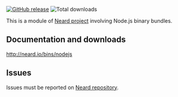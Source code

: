 [![GitHub release](https://img.shields.io/github/release/crazy-max/neard-bin-nodejs.svg?style=flat-square)](https://github.com/crazy-max/neard-bin-nodejs/releases/latest)
![Total downloads](https://img.shields.io/github/downloads/crazy-max/neard-bin-nodejs/total.svg?style=flat-square)

This is a module of [Neard project](https://github.com/crazy-max/neard) involving Node.js binary bundles.

## Documentation and downloads

http://neard.io/bins/nodejs

## Issues

Issues must be reported on [Neard repository](https://github.com/crazy-max/neard/issues).
